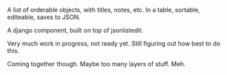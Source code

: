 A list of orderable objects, with titles, notes, etc. In a table, sortable, editeable,
saves to JSON.

A django component, built on top of jsonlistedit.

Very much work in progress, not ready yet.  Still figuring out how best to do this.

Coming together though.  Maybe too many layers of stuff. Meh.
